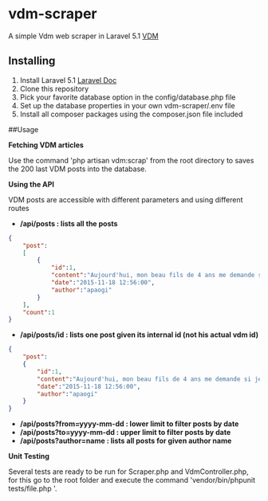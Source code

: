 # vdm-scraper
A simple Vdm web scraper in Laravel 5.1 [VDM](http://www.viedemerde.fr/?page=0)

## Installing

1. Install Laravel 5.1 [Laravel Doc](http://laravel.com/docs/5.1)
2. Clone this repository
3. Pick your favorite database option in the config/database.php file
4. Set up the database properties in your own vdm-scraper/.env file
5. Install all composer packages using the composer.json file included

##Usage

**Fetching VDM articles**

Use the command 'php artisan vdm:scrap' from the root directory to saves the 200 last VDM posts into the database.

**Using the API**

VDM posts are accessible with different parameters and using different routes

* **/api/posts : lists all the posts**

```json
{
	"post": 
	[
		{
			"id":1,
			"content":"Aujourd'hui, mon beau fils de 4 ans me demande si je suis sa nouvelle maman. Je lui explique donc qu'on n'a qu'une seule maman et que je suis sa belle-maman. Bah moi, je te trouve moche. VDM",
			"date":"2015-11-18 12:56:00",
			"author":"apaogi"
		}
	],
	"count":1
}
```


* **/api/posts/id : lists one post given its internal id (not his actual vdm id)**

```json
{
	"post":
	{
		"id":1,
		"content":"Aujourd'hui, mon beau fils de 4 ans me demande si je suis sa nouvelle maman. Je lui explique donc qu'on n'a qu'une seule maman et que je suis sa belle-maman. Bah moi, je te trouve moche. VDM",
		"date":"2015-11-18 12:56:00",
		"author":"apaogi"
	}
}
```

* **/api/posts?from=yyyy-mm-dd : lower limit to filter posts by date**
* **/api/posts?to=yyyy-mm-dd : upper limit to filter posts by date**
* **/api/posts?author=name : lists all posts for given author name**

**Unit Testing**

Several tests are ready to be run for Scraper.php and VdmController.php, for this go to the root folder and execute the command 'vendor/bin/phpunit tests/file.php '.

